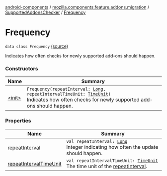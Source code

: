 [android-components](../../../index.md) / [mozilla.components.feature.addons.migration](../../index.md) / [SupportedAddonsChecker](../index.md) / [Frequency](./index.md)

# Frequency

`data class Frequency` [(source)](https://github.com/mozilla-mobile/android-components/blob/master/components/feature/addons/src/main/java/mozilla/components/feature/addons/migration/SupportedAddonsChecker.kt#L58)

Indicates how often checks for newly supported add-ons should happen.

### Constructors

| Name | Summary |
|---|---|
| [&lt;init&gt;](-init-.md) | `Frequency(repeatInterval: `[`Long`](https://kotlinlang.org/api/latest/jvm/stdlib/kotlin/-long/index.html)`, repeatIntervalTimeUnit: `[`TimeUnit`](https://developer.android.com/reference/java/util/concurrent/TimeUnit.html)`)`<br>Indicates how often checks for newly supported add-ons should happen. |

### Properties

| Name | Summary |
|---|---|
| [repeatInterval](repeat-interval.md) | `val repeatInterval: `[`Long`](https://kotlinlang.org/api/latest/jvm/stdlib/kotlin/-long/index.html)<br>Integer indicating how often the update should happen. |
| [repeatIntervalTimeUnit](repeat-interval-time-unit.md) | `val repeatIntervalTimeUnit: `[`TimeUnit`](https://developer.android.com/reference/java/util/concurrent/TimeUnit.html)<br>The time unit of the [repeatInterval](repeat-interval.md). |
